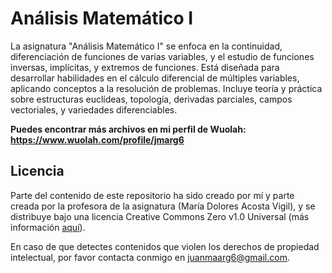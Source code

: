 # Análisis Matemático I

La asignatura "Análisis Matemático I" se enfoca en la continuidad, diferenciación de funciones de varias variables, y el estudio de funciones inversas, implícitas, y extremos de funciones. Está diseñada para desarrollar habilidades en el cálculo diferencial de múltiples variables, aplicando conceptos a la resolución de problemas. Incluye teoría y práctica sobre estructuras euclídeas, topología, derivadas parciales, campos vectoriales, y variedades diferenciables.

**Puedes encontrar más archivos en mi perfil de Wuolah: https://www.wuolah.com/profile/jmarg6**

## Licencia

Parte del contenido de este repositorio ha sido creado por mí y parte creada por la profesora de la asignatura (María Dolores Acosta Vigil), y se distribuye bajo una licencia Creative Commons Zero v1.0 Universal (más información [aquí](https://github.com/juanmaarg6/AM1/blob/main/LICENSE)).

En caso de que detectes contenidos que violen los derechos de propiedad intelectual, por favor contacta conmigo en juanmaarg6@gmail.com.
